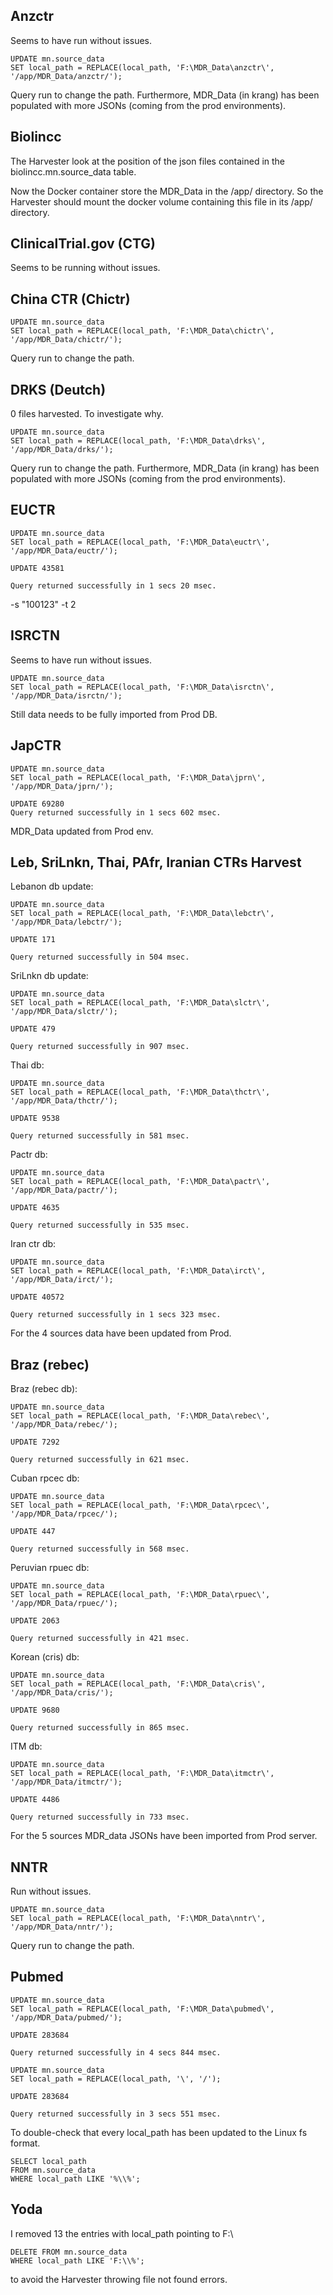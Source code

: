 ## Anzctr

Seems to have run without issues.

```
UPDATE mn.source_data
SET local_path = REPLACE(local_path, 'F:\MDR_Data\anzctr\', '/app/MDR_Data/anzctr/');
```
Query run to change the path.
Furthermore, MDR_Data (in krang) has been populated with more JSONs (coming from the prod environments).

## Biolincc
The Harvester look at the position of the json files contained in the biolincc.mn.source_data table.

Now the Docker container store the MDR_Data in the /app/ directory.
So the Harvester should mount the docker volume containing this file in its /app/ directory.

## ClinicalTrial.gov (CTG)

Seems to be running without issues.

## China CTR (Chictr)
```
UPDATE mn.source_data
SET local_path = REPLACE(local_path, 'F:\MDR_Data\chictr\', '/app/MDR_Data/chictr/');
```

Query run to change the path.

## DRKS (Deutch)

0 files harvested. To investigate why.

```
UPDATE mn.source_data
SET local_path = REPLACE(local_path, 'F:\MDR_Data\drks\', '/app/MDR_Data/drks/');
```
Query run to change the path.
Furthermore, MDR_Data (in krang) has been populated with more JSONs (coming from the prod environments).


## EUCTR

```
UPDATE mn.source_data
SET local_path = REPLACE(local_path, 'F:\MDR_Data\euctr\', '/app/MDR_Data/euctr/');
```

```
UPDATE 43581

Query returned successfully in 1 secs 20 msec.
```

-s "100123" -t 2



## ISRCTN

Seems to have run without issues.

```
UPDATE mn.source_data
SET local_path = REPLACE(local_path, 'F:\MDR_Data\isrctn\', '/app/MDR_Data/isrctn/');
```
Still data needs to be fully imported from Prod DB.

## JapCTR

```
UPDATE mn.source_data
SET local_path = REPLACE(local_path, 'F:\MDR_Data\jprn\', '/app/MDR_Data/jprn/');
```
```
UPDATE 69280
Query returned successfully in 1 secs 602 msec.
```
MDR_Data updated from Prod env.

## Leb, SriLnkn, Thai, PAfr, Iranian CTRs Harvest

Lebanon db update:
```
UPDATE mn.source_data
SET local_path = REPLACE(local_path, 'F:\MDR_Data\lebctr\', '/app/MDR_Data/lebctr/');
```
```
UPDATE 171

Query returned successfully in 504 msec.
```

SriLnkn db update:

```
UPDATE mn.source_data
SET local_path = REPLACE(local_path, 'F:\MDR_Data\slctr\', '/app/MDR_Data/slctr/');
```

```
UPDATE 479

Query returned successfully in 907 msec.
```

Thai db:

```
UPDATE mn.source_data
SET local_path = REPLACE(local_path, 'F:\MDR_Data\thctr\', '/app/MDR_Data/thctr/');
```

```
UPDATE 9538

Query returned successfully in 581 msec.
```

Pactr db:

```
UPDATE mn.source_data
SET local_path = REPLACE(local_path, 'F:\MDR_Data\pactr\', '/app/MDR_Data/pactr/');
```

```
UPDATE 4635

Query returned successfully in 535 msec.
```

Iran ctr db:

```
UPDATE mn.source_data
SET local_path = REPLACE(local_path, 'F:\MDR_Data\irct\', '/app/MDR_Data/irct/');
```

```
UPDATE 40572

Query returned successfully in 1 secs 323 msec.
```

For the 4 sources data have been updated from Prod.


## Braz (rebec)

Braz (rebec db):

```
UPDATE mn.source_data
SET local_path = REPLACE(local_path, 'F:\MDR_Data\rebec\', '/app/MDR_Data/rebec/');
```

```
UPDATE 7292

Query returned successfully in 621 msec.
```

Cuban rpcec db:
```
UPDATE mn.source_data
SET local_path = REPLACE(local_path, 'F:\MDR_Data\rpcec\', '/app/MDR_Data/rpcec/');
```

```
UPDATE 447

Query returned successfully in 568 msec.
```

Peruvian rpuec db:

```
UPDATE mn.source_data
SET local_path = REPLACE(local_path, 'F:\MDR_Data\rpuec\', '/app/MDR_Data/rpuec/');
```

```
UPDATE 2063

Query returned successfully in 421 msec.
```

Korean (cris) db:
```
UPDATE mn.source_data
SET local_path = REPLACE(local_path, 'F:\MDR_Data\cris\', '/app/MDR_Data/cris/');
```

```
UPDATE 9680

Query returned successfully in 865 msec.
```

ITM db:

```
UPDATE mn.source_data
SET local_path = REPLACE(local_path, 'F:\MDR_Data\itmctr\', '/app/MDR_Data/itmctr/');
```

```
UPDATE 4486

Query returned successfully in 733 msec.
```

For the 5 sources MDR_data JSONs have been imported from Prod server.

## NNTR

Run without issues.
```
UPDATE mn.source_data
SET local_path = REPLACE(local_path, 'F:\MDR_Data\nntr\', '/app/MDR_Data/nntr/');
```
Query run to change the path.

## Pubmed

```
UPDATE mn.source_data
SET local_path = REPLACE(local_path, 'F:\MDR_Data\pubmed\', '/app/MDR_Data/pubmed/');
```

```
UPDATE 283684

Query returned successfully in 4 secs 844 msec.
```

```
UPDATE mn.source_data
SET local_path = REPLACE(local_path, '\', '/');
```


```
UPDATE 283684

Query returned successfully in 3 secs 551 msec.
```

To double-check that every local_path has been updated to the Linux fs format.

```
SELECT local_path
FROM mn.source_data
WHERE local_path LIKE '%\\%';
```

## Yoda

I removed 13 the entries with local_path pointing to F:\

```
DELETE FROM mn.source_data
WHERE local_path LIKE 'F:\\%';
```
to avoid the Harvester throwing file not found errors.
